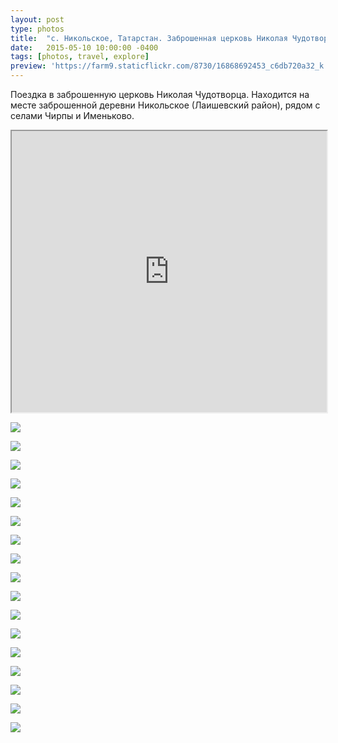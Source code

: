 ```yaml
---
layout: post
type: photos
title:  "с. Никольское, Татарстан. Заброшенная церковь Николая Чудотворца. (2015)"
date:   2015-05-10 10:00:00 -0400
tags: [photos, travel, explore]
preview: 'https://farm9.staticflickr.com/8730/16868692453_c6db720a32_k.jpg'
---
```


Поездка в заброшенную церковь Николая Чудотворца. Находится на месте заброшенной деревни Никольское (Лаишевский район), рядом с селами Чирпы и Именьково.

<div class="post-iframe"><iframe src="https://www.google.com/maps/d/u/0/embed?mid=z995EM4pAeu4.kOzLjV8GMEAg" width="100%" height="450"></iframe></div>

![](https://farm8.staticflickr.com/7699/17488163565_f4c3e57040_k.jpg)

![](https://farm9.staticflickr.com/8694/17488177295_137e91fe86_k.jpg)

![](https://farm9.staticflickr.com/8786/17488030041_a86f4fa743_k.jpg)

![](https://farm9.staticflickr.com/8726/17486182572_8aa54f3d93_k.jpg)

![](https://farm9.staticflickr.com/8745/17488061791_ead0315d4c_k.jpg)

![](https://farm9.staticflickr.com/8863/17300758478_40b415ba5b_k.jpg)

![](https://farm8.staticflickr.com/7712/17301515790_7589084f65_k.jpg)

![](https://farm8.staticflickr.com/7684/17301517020_47731a81c6_k.jpg)

![](https://farm6.staticflickr.com/5456/17301517100_9edb368434_k.jpg)

![](https://farm6.staticflickr.com/5337/17301518880_acea727553_k.jpg)

![](https://farm6.staticflickr.com/5468/17301519920_04f5d055f4_k.jpg)

![](https://farm6.staticflickr.com/5446/17301105988_100afbec3b_k.jpg)

![](https://farm9.staticflickr.com/8730/16868692453_c6db720a32_k.jpg)

![](https://farm6.staticflickr.com/5325/17301680700_d8156eec45_k.jpg)

![](https://farm6.staticflickr.com/5330/17489246155_13a39a38fe_k.jpg)

![](https://farm9.staticflickr.com/8766/17489496525_09170457b9_k.jpg)

![](https://farm6.staticflickr.com/5441/17489083111_7085d03481_k.jpg)
